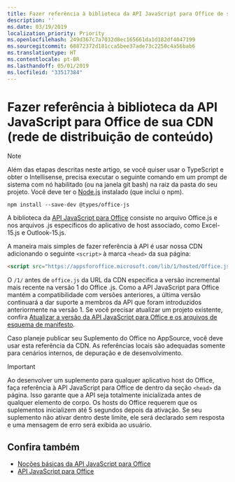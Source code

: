 ```yaml
---
title: Fazer referência à biblioteca da API JavaScript para Office de sua CDN (rede de distribuição de conteúdo)
description: ''
ms.date: 03/19/2019
localization_priority: Priority
ms.openlocfilehash: 249d367c7a7032d8ec165661da1d182df4047199
ms.sourcegitcommit: 68872372d181cca5bee37ade73c2250c4a56bab6
ms.translationtype: HT
ms.contentlocale: pt-BR
ms.lasthandoff: 05/01/2019
ms.locfileid: "33517384"
---
```

# <a name="referencing-the-javascript-api-for-office-library-from-its-content-delivery-network-cdn"></a>Fazer referência à biblioteca da API JavaScript para Office de sua CDN (rede de distribuição de conteúdo)

> [!NOTE]
> Além das etapas descritas neste artigo, se você quiser usar o TypeScript e obter o Intellisense, precisa executar o seguinte comando em um prompt de sistema com nó habilitado (ou na janela git bash) na raiz da pasta do seu projeto. Você deve ter o [Node.js](https://nodejs.org) instalado (que inclui o npm).
> 
> ```command&nbsp;line
> npm install --save-dev @types/office-js
> ```

A biblioteca da [API JavaScript para Office](/office/dev/add-ins/reference/javascript-api-for-office) consiste no arquivo Office.js e nos arquivos .js específicos do aplicativo de host associado, como Excel-15.js e Outlook-15.js. 


A maneira mais simples de fazer referência à API é usar nossa CDN adicionando o seguinte `<script>` à marca `<head>` da sua página:  

```html
<script src="https://appsforoffice.microsoft.com/lib/1/hosted/Office.js" type="text/javascript"></script>
```

O `/1/` antes de `office.js` da URL da CDN especifica a versão incremental mais recente na versão 1 do Office .js. Como a API JavaScript para Office mantém a compatibilidade com versões anteriores, a última versão continuará a dar suporte a membros da API que foram introduzidos anteriormente na versão 1. Se você precisar atualizar um projeto existente, confira [Atualizar a versão da API JavaScript para Office e os arquivos de esquema de manifesto](update-your-javascript-api-for-office-and-manifest-schema-version.md). 

Caso planeje publicar seu Suplemento do Office no AppSource, você deve usar esta referência da CDN. As referências locais são adequadas somente para cenários internos, de depuração e de desenvolvimento.

> [!IMPORTANT]
> Ao desenvolver um suplemento para qualquer aplicativo host do Office, faça referência à API JavaScript para Office de dentro da seção `<head>` da página. Isso garante que a API seja totalmente inicializada antes de qualquer elemento de corpo. Os hosts do Office requerem que os suplementos inicializem até 5 segundos depois da ativação. Se seu suplemento não ativar dentro deste limite, ele será declarado sem resposta e uma mensagem de erro será exibida ao usuário.

## <a name="see-also"></a>Confira também

- [Noções básicas da API JavaScript para Office](understanding-the-javascript-api-for-office.md)
- [API JavaScript para Office](/office/dev/add-ins/reference/javascript-api-for-office)
